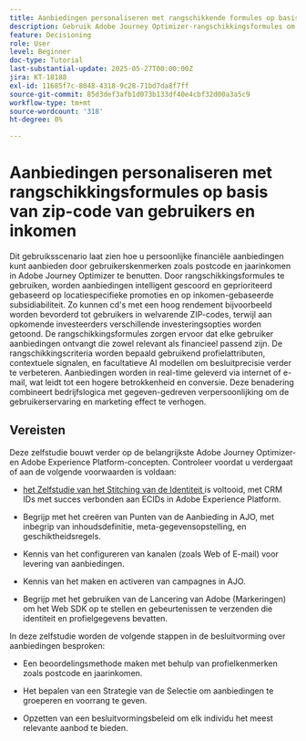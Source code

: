 ```yaml
---
title: Aanbiedingen personaliseren met rangschikkende formules op basis van postcode en inkomen
description: Gebruik Adobe Journey Optimizer-rangschikkingsformules om dynamisch de meest relevante financiële aanbiedingen te bedienen, op maat van de ZIP-code en het inkomensniveau van elke gebruiker, voor een betere betrokkenheid en slimmere personalisatie.
feature: Decisioning
role: User
level: Beginner
doc-type: Tutorial
last-substantial-update: 2025-05-27T00:00:00Z
jira: KT-18188
exl-id: 11685f7c-8048-4318-9c28-71bd7da8f7ff
source-git-commit: 85d3def3afb1d073b133df40e4cbf32d00a3a5c9
workflow-type: tm+mt
source-wordcount: '318'
ht-degree: 0%

---
```


# Aanbiedingen personaliseren met rangschikkingsformules op basis van zip-code van gebruikers en inkomen

Dit gebruiksscenario laat zien hoe u persoonlijke financiële aanbiedingen kunt aanbieden door gebruikerskenmerken zoals postcode en jaarinkomen in Adobe Journey Optimizer te benutten. Door rangschikkingsformules te gebruiken, worden aanbiedingen intelligent gescoord en geprioriteerd gebaseerd op locatiespecifieke promoties en op inkomen-gebaseerde subsidiabiliteit. Zo kunnen cd&#39;s met een hoog rendement bijvoorbeeld worden bevorderd tot gebruikers in welvarende ZIP-codes, terwijl aan opkomende investeerders verschillende investeringsopties worden getoond. De rangschikkingsformules zorgen ervoor dat elke gebruiker aanbiedingen ontvangt die zowel relevant als financieel passend zijn. De rangschikkingscriteria worden bepaald gebruikend profielattributen, contextuele signalen, en facultatieve AI modellen om besluitprecisie verder te verbeteren. Aanbiedingen worden in real-time geleverd via internet of e-mail, wat leidt tot een hogere betrokkenheid en conversie. Deze benadering combineert bedrijfslogica met gegeven-gedreven verpersoonlijking om de gebruikerservaring en marketing effect te verhogen.

## Vereisten

Deze zelfstudie bouwt verder op de belangrijkste Adobe Journey Optimizer- en Adobe Experience Platform-concepten. Controleer voordat u verdergaat of aan de volgende voorwaarden is voldaan:

* [ het Zelfstudie van het Stitching van de Identiteit ](https://experienceleague.adobe.com/en/docs/journey-optimizer-learn/tutorial-on-identity-stitching-in-aep/introduction) is voltooid, met CRM IDs met succes verbonden aan ECIDs in Adobe Experience Platform.

* Begrijp met het creëren van Punten van de Aanbieding in AJO, met inbegrip van inhoudsdefinitie, meta-gegevensopstelling, en geschiktheidsregels.

* Kennis van het configureren van kanalen (zoals Web of E-mail) voor levering van aanbiedingen.

* Kennis van het maken en activeren van campagnes in AJO.

* Begrijp met het gebruiken van de Lancering van Adobe (Markeringen) om het Web SDK op te stellen en gebeurtenissen te verzenden die identiteit en profielgegevens bevatten.

In deze zelfstudie worden de volgende stappen in de besluitvorming over aanbiedingen besproken:

* Een beoordelingsmethode maken met behulp van profielkenmerken zoals postcode en jaarinkomen.

* Het bepalen van een Strategie van de Selectie om aanbiedingen te groeperen en voorrang te geven.

* Opzetten van een besluitvormingsbeleid om elk individu het meest relevante aanbod te bieden.
